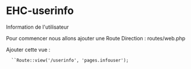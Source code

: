 # EHC-userinfo
Information de l'utilisateur


Pour commencer nous allons ajouter une Route
Direction : routes/web.php

Ajouter cette vue :

      ``Route::view('/userinfo', 'pages.infouser');


